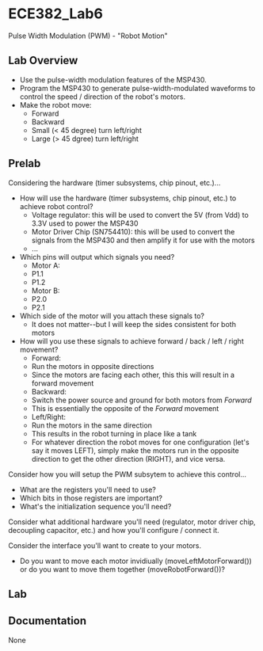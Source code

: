 ECE382_Lab6
===========
Pulse Width Modulation (PWM) - "Robot Motion"

## Lab Overview
* Use the pulse-width modulation features of the MSP430. 
* Program the MSP430 to generate pulse-width-modulated waveforms to control the speed / direction of the robot's motors. 
* Make the robot move:
  * Forward
  * Backward 
  * Small (< 45 degree) turn left/right
  * Large (> 45 dgree) turn left/right

## Prelab

Considering the hardware (timer subsystems, chip pinout, etc.)...
* How will use the hardware (timer subsystems, chip pinout, etc.) to achieve robot control?
  * Voltage regulator: this will be used to convert the 5V (from Vdd) to 3.3V used to power the MSP430
  * Motor Driver Chip (SN754410): this will be used to convert the signals from the MSP430 and then amplify it for use with the motors
  * ...
* Which pins will output which signals you need? 
  * Motor A:
   * P1.1
   * P1.2
  * Motor B:
   * P2.0
   * P2.1
* Which side of the motor will you attach these signals to? 
  * It does not matter--but I will keep the sides consistent for both motors
* How will you use these signals to achieve forward / back / left / right movement?
  * Forward:
   * Run the motors in opposite directions
   * Since the motors are facing each other, this this will result in a forward movement
  * Backward:
   * Switch the power source and ground for both motors from *Forward*
   * This is essentially the opposite of the *Forward* movement
  * Left/Right:
   * Run the motors in the same direction
   * This results in the robot turning in place like a tank
   * For whatever direction the robot moves for one configuration (let's say it moves LEFT), simply make the motors run in the opposite direction to get the other direction (RIGHT), and vice versa.

Consider how you will setup the PWM subsytem to achieve this control...
* What are the registers you'll need to use? 
* Which bits in those registers are important?
* What's the initialization sequence you'll need?

Consider what additional hardware you'll need (regulator, motor driver chip, decoupling capacitor, etc.) and how you'll configure / connect it.

Consider the interface you'll want to create to your motors. 
* Do you want to move each motor invidiually (moveLeftMotorForward()) or do you want to move them together (moveRobotForward())?

## Lab

## Documentation
None
